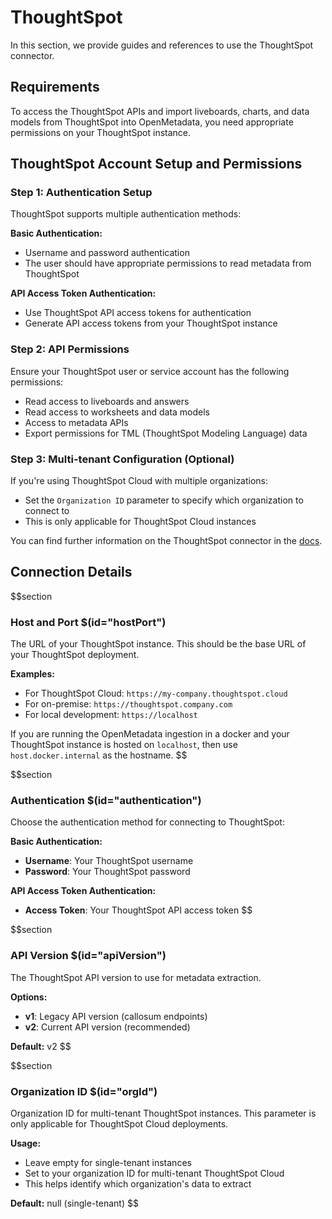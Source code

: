 # ThoughtSpot

In this section, we provide guides and references to use the ThoughtSpot connector.

## Requirements

To access the ThoughtSpot APIs and import liveboards, charts, and data models from ThoughtSpot into OpenMetadata, you need appropriate permissions on your ThoughtSpot instance.

## ThoughtSpot Account Setup and Permissions

### Step 1: Authentication Setup

ThoughtSpot supports multiple authentication methods:

**Basic Authentication:**
- Username and password authentication
- The user should have appropriate permissions to read metadata from ThoughtSpot

**API Access Token Authentication:**
- Use ThoughtSpot API access tokens for authentication
- Generate API access tokens from your ThoughtSpot instance

### Step 2: API Permissions

Ensure your ThoughtSpot user or service account has the following permissions:
- Read access to liveboards and answers
- Read access to worksheets and data models
- Access to metadata APIs
- Export permissions for TML (ThoughtSpot Modeling Language) data

### Step 3: Multi-tenant Configuration (Optional)

If you're using ThoughtSpot Cloud with multiple organizations:
- Set the `Organization ID` parameter to specify which organization to connect to
- This is only applicable for ThoughtSpot Cloud instances

You can find further information on the ThoughtSpot connector in the [docs](https://docs.open-metadata.org/connectors/dashboard/thoughtspot).

## Connection Details

$$section
### Host and Port $(id="hostPort")

The URL of your ThoughtSpot instance. This should be the base URL of your ThoughtSpot deployment.

**Examples:**
- For ThoughtSpot Cloud: `https://my-company.thoughtspot.cloud`
- For on-premise: `https://thoughtspot.company.com`
- For local development: `https://localhost`

If you are running the OpenMetadata ingestion in a docker and your ThoughtSpot instance is hosted on `localhost`, then use `host.docker.internal` as the hostname.
$$

$$section
### Authentication $(id="authentication")

Choose the authentication method for connecting to ThoughtSpot:

**Basic Authentication:**
- **Username**: Your ThoughtSpot username
- **Password**: Your ThoughtSpot password

**API Access Token Authentication:**
- **Access Token**: Your ThoughtSpot API access token
$$

$$section
### API Version $(id="apiVersion")

The ThoughtSpot API version to use for metadata extraction.

**Options:**
- **v1**: Legacy API version (callosum endpoints)
- **v2**: Current API version (recommended)

**Default:** v2
$$

$$section
### Organization ID $(id="orgId")

Organization ID for multi-tenant ThoughtSpot instances. This parameter is only applicable for ThoughtSpot Cloud deployments.

**Usage:**
- Leave empty for single-tenant instances
- Set to your organization ID for multi-tenant ThoughtSpot Cloud
- This helps identify which organization's data to extract

**Default:** null (single-tenant)
$$
